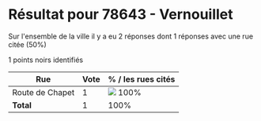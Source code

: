 # Résultat pour 78643 - Vernouillet

Sur l'ensemble de la ville il y a eu 2 réponses dont 1 réponses avec une rue citée (50%)

1 points noirs identifiés

| Rue | Vote | % / les rues cités|
|-----|------|-------------------|
| Route de Chapet | 1 | <img src="../../img/bar_100.gif" />&nbsp;100%|
| **Total** | 1 | 100%|
